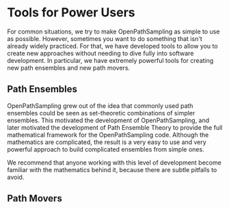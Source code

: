 # Tools for Power Users

For common situations, we try to make OpenPathSampling as simple to use as
possible. However, sometimes you want to do something that isn't already
widely practiced. For that, we have developed tools to allow you to create
new approaches without needing to dive fully into software development. In
particular, we have extremely powerful tools for creating new path ensembles
and new path movers.

## Path Ensembles

OpenPathSampling grew out of the idea that commonly used path ensembles
could be seen as set-theoretic combinations of simpler ensembles. This
motivated the development of OpenPathSampling, and later motivated the
development of Path Ensemble Theory to provide the full mathematical
framework for the OpenPathSampling code. Although the mathematics are
complicated, the result is a very easy to use and very powerful approach to
build complicated ensembles from simple ones.

We recommend that anyone working with this level of development become
familiar with the mathematics behind it, because there are subtle pitfalls
to avoid. 

## Path Movers
